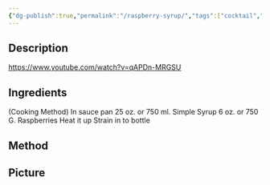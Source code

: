 ```yaml
---
{"dg-publish":true,"permalink":"/raspberry-syrup/","tags":["cocktail","syrup"]}
---
```


## Description

https://www.youtube.com/watch?v=qAPDn-MRGSU
## Ingredients

 (Cooking Method)
In sauce pan 
25 oz. or 750 ml. Simple Syrup 
6 oz. or 750 G. Raspberries 
Heat it up Strain in to bottle
## Method


## Picture
